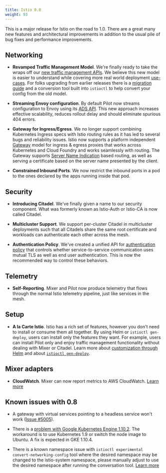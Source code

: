 ```yaml
---
title: Istio 0.8
weight: 93
---
```


This is a major release for Istio on the road to 1.0. There are a great many new features and architectural improvements in addition to the usual pile of bug fixes and performance improvements.

## Networking

- **Revamped Traffic Management Model**. We're finally ready to take the wraps off our [new traffic management APIs](/blog/2018/v1alpha3-routing/). We believe this new model is easier to understand while covering more real world deployment [use-cases](/docs/tasks/traffic-management/). For folks upgrading from earlier releases there is a [migration guide](/docs/setup/kubernetes/upgrading-istio/) and a conversion tool built into `istioctl` to help convert your config from the old model.

- **Streaming Envoy configuration**. By default Pilot now streams configuration to Envoy using its [ADS API](https://github.com/envoyproxy/data-plane-api/blob/master/XDS_PROTOCOL.md). This new approach increases effective scalability, reduces rollout delay and should eliminate spurious 404 errors.

- **Gateway for Ingress/Egress**. We no longer support combining Kubernetes Ingress specs with Istio routing rules as it has led to several bugs and reliability issues. Istio now supports a platform independent [Gateway](/docs/concepts/traffic-management/#gateways) model for ingress & egress proxies that works across Kubernetes and Cloud Foundry and works seamlessly with routing. The Gateway supports [Server Name Indication](https://en.wikipedia.org/wiki/Server_Name_Indication) based routing,
as well as serving a certificate based on the server name presented by the client.

- **Constrained Inbound Ports**. We now restrict the inbound ports in a pod to the ones declared by the apps running inside that pod.

## Security

- **Introducing Citadel**. We've finally given a name to our security component. What was formerly known as Istio-Auth or Istio-CA is now called Citadel.

- **Multicluster Support**. We support per-cluster Citadel in multicluster deployments such that all Citadels share the same root certificate and workloads can authenticate each other across the mesh.

- **Authentication Policy**. We've created a unified API for [authentication policy](/docs/tasks/security/authn-policy/) that controls whether service-to-service communication uses mutual TLS as well as end user authentication. This is now the recommended way to control these behaviors.

## Telemetry

- **Self-Reporting**. Mixer and Pilot now produce telemetry that flows through the normal
Istio telemetry pipeline, just like services in the mesh.

## Setup

- **A la Carte Istio**. Istio has a rich set of features, however you don't need to install or consume them all together. By using
Helm or `istioctl gen-deploy`, users can install only the features they want. For example, users can install Pilot only and enjoy traffic
management functionality without dealing with Mixer or Citadel.
Learn more about [customization through Helm](/docs/setup/kubernetes/helm-install/#customization-with-helm)
and about [`istioctl gen-deploy`](/docs/reference/commands/istioctl/#istioctl-gen-deploy).

## Mixer adapters

- **CloudWatch**. Mixer can now report metrics to AWS CloudWatch.
[Learn more](/docs/reference/config/policy-and-telemetry/adapters/cloudwatch/)

## Known issues with 0.8

- A gateway with virtual services pointing to a headless service won't work ([Issue #5005](https://github.com/istio/istio/issues/5005)).

- There is a [problem with Google Kubernetes Engine 1.10.2](https://github.com/istio/istio/issues/5723). The workaround is to use Kubernetes 1.9 or switch the node image to Ubuntu. A fix is expected in GKE 1.10.4.

- There is a known namespace issue with `istioctl experimental convert-networking-config` tool where the desired namespace may be changed to the istio-system namespace, please manually adjust to use the desired namespace after running the conversation tool.   [Learn more](https://github.com/istio/istio/issues/5817)
